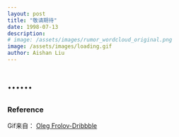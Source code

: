 ```yaml
---
layout: post
title: "敬请期待"
date: 1998-07-13
description: 
# image: /assets/images/rumor_wordcloud_original.png
image: /assets/images/loading.gif
author: Aishan Liu
---
```


# ······

### Reference
Gif来自：
[Oleg Frolov-Dribbble](https://dribbble.com/Volorf)
